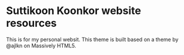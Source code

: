 # Suttikoon Koonkor website resources
This is for my personal websit. This theme is built based on a theme by @ajlkn on Massively HTML5. 
